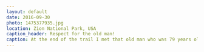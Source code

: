 ```yaml
---
layout: default
date: 2016-09-30
photo: 1475377935.jpg
location: Zion National Park, USA
caption_header: Respect for the old man!
caption: At the end of the trail I met that old man who was 79 years old. I hiked that big rock 54 times in his life and plans to do it one more time!
---
```

